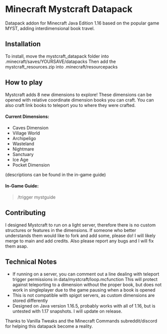 # Minecraft Mystcraft Datapack
Datapack addon for Minecraft Java Edition 1.16 based on the popular game MYST, adding interdimensional book travel.

## Installation
To install, move the mystcraft_datapack folder into .minecraft/saves/YOURSAVE/datapacks
Then add the mystcraft_resources.zip into .minecraft/resourcepacks

## How to play
Mystcraft adds 8 new dimensions to explore! These dimensions can be opened with relative coordinate dimension books you can craft.
You can also craft link books to teleport you to where they were crafted. 
#### Current Dimensions:
- Caves Dimension
- Village World
- Archipeligo
- Wasteland
- Nightmare
- Sanctuary
- Ice Age
- Pocket Dimension

(descriptions can be found in the in-game guide)
#### In-Game Guide:
>/trigger mystguide

## Contributing
I designed Mystcraft to run on a light server, therefore there is no custom structures or features in the dimensions. If someone who better understands them would like to fork and add some, please do! I will likely merge to main and add credits.
Also please report any bugs and I will fix them asap.

## Technical Notes
- If running on a server, you can comment out a line dealing with teleport trigger permissions in data/mystcraft/loop.mcfunction 
This will protect against teleporting to a dimension without the proper book, but does not work in singleplayer due to the game pausing when a book is opened
- This is not compatible with spigot servers, as custom dimensions are stored differently
- Designed on Java version 1.16.5, probably works with all of 1.16, but is untested with 1.17 snapshots. I will update on release.

Thanks to Vanilla Tweaks and the Minecraft Commands subreddit/discord for helping this datapack become a reality.
